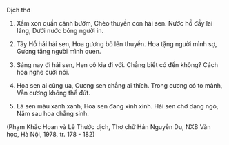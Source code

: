Dịch thơ

1. Xẩm xon quần cánh bướm,
   Chèo thuyền con hái sen.
   Nước hồ đầy lai láng,
   Dưới nước bóng người in.

2. Tây Hồ hái hái sen,
   Hoa gương bỏ lên thuyền.
   Hoa tặng người mình sợ,
   Gương tặng người mình quen.

3. Sáng nay đi hái sen,
   Hẹn cô kia đi với.
   Chẳng biết có đến không?
   Cách hoa nghe cười nói.

4. Hoa sen ai cũng ưa,
   Cương sen chẳng ai thích.
   Trong cương có to mảnh,
   Vẫn cương không thể đứt.

5. Lá sen màu xanh xanh,
   Hoa sen đang xinh xinh.
   Hái sen chớ dạng ngỏ,
   Năm sau hoa chẳng sinh.

(Phạm Khắc Hoan và Lê Thước dịch, Thơ chữ Hán Nguyễn Du,
NXB Văn học, Hà Nội, 1978, tr. 178 - 182)